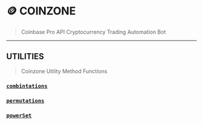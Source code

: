 # 🪙 COINZONE

> Coinbase Pro API Cryptocurrency Trading Automation Bot

---

## UTILITIES

> Coinzone Utility Method Functions

### [`combintations`](./combinations.js)

### [`permutations`](./permutations.js)

### [`powerSet`](./power-set.js)